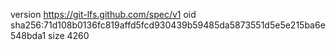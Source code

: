 version https://git-lfs.github.com/spec/v1
oid sha256:71d108b0136fc819affd5fcd930439b59485da5873551d5e5e215ba6e548bda1
size 4260
